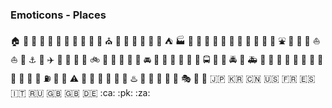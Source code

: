 ### Emoticons - Places     

:house: :house_with_garden: :school: :office: :post_office: :hospital: :bank: :convenience_store: :love_hotel: :hotel: :wedding: :church: :department_store: :european_post_office: :city_sunrise: :city_sunset: :japanese_castle: :european_castle: :tent: :factory: :tokyo_tower: :japan: :mount_fuji: :sunrise_over_mountains: :sunrise: :stars: :statue_of_liberty: :bridge_at_night: :carousel_horse: :rainbow: :ferris_wheel: :fountain: :roller_coaster: :ship: :speedboat: :boat: :sailboat: :rowboat: :anchor: :rocket: :airplane: :helicopter: :steam_locomotive: :tram: :mountain_railway: :bike: :aerial_tramway: :suspension_railway: :mountain_cableway: :tractor: :blue_car: :oncoming_automobile: :car: :red_car: :taxi: :oncoming_taxi: :articulated_lorry: :bus: :oncoming_bus: :rotating_light: :police_car: :oncoming_police_car: :fire_engine: :ambulance: :minibus: :truck: :train: :station: :train2: :bullettrain_front: :bullettrain_side: :light_rail: :monorail: :railway_car: :trolleybus: :ticket: :fuelpump: :vertical_traffic_light: :traffic_light: :warning: :construction: :beginner: :atm: :slot_machine: :busstop: :barber: :hotsprings: :checkered_flag: :crossed_flags: :izakaya_lantern: :moyai: :circus_tent: :performing_arts: :round_pushpin: :triangular_flag_on_post: :jp: :kr: :cn: :us: :fr: :es: :it: :ru: :gb: :uk: :de: :ca: :pk: :za:  
